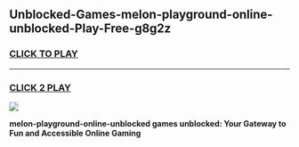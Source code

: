 
## Unblocked-Games-melon-playground-online-unblocked-Play-Free-g8g2z
<h3>
<a href="https://premium76.site?title=melon-playground-online-unblocked&ref=19M">CLICK TO PLAY</a></h3>
<hr>

<h3>
<a href="https://premium76.site?title=melon-playground-online-unblocked&ref=19M">CLICK 2 PLAY</a>
  
</h3>

<a href="https://premium76.site?title=melon-playground-online-unblocked&ref=19M"><img src="https://clearcache.store/games.png"></a>


**melon-playground-online-unblocked games unblocked: Your Gateway to Fun and Accessible Online Gaming**
